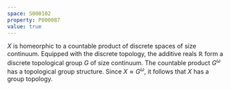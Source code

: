 ```yaml
---
space: S000102
property: P000087
value: true
---
```


$X$ is homeorphic to a countable product of discrete spaces of size continuum. Equipped with the discrete topology, the additive reals $\mathbb{R}$ form a discrete topological group $G$ of size continuum. The countable product $G^\omega$ has a topological group structure. Since $X \approx G^\omega$, it follows that $X$ has a group topology.
